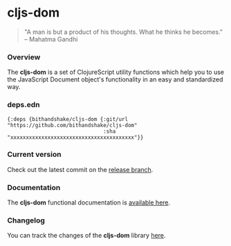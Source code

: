 
# cljs-dom

> "A man is but a product of his thoughts. What he thinks he becomes." – Mahatma Gandhi

### Overview

The <strong>cljs-dom</strong> is a set of ClojureScript utility functions which
help you to use the JavaScript Document object's functionality in an easy and
standardized way.

### deps.edn

```
{:deps {bithandshake/cljs-dom {:git/url "https://github.com/bithandshake/cljs-dom"
                               :sha     "xxxxxxxxxxxxxxxxxxxxxxxxxxxxxxxxxxxxxxxx"}}
```

### Current version

Check out the latest commit on the [release branch](https://github.com/bithandshake/cljs-dom/tree/release).

### Documentation

The <strong>cljs-dom</strong> functional documentation is [available here](documentation/COVER.md).

### Changelog

You can track the changes of the <strong>cljs-dom</strong> library [here](CHANGES.md).
